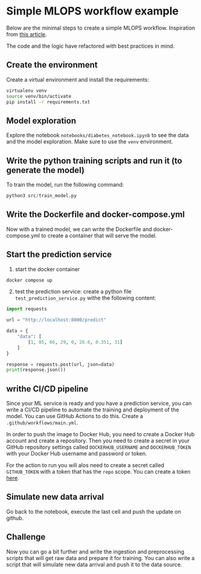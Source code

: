 # Simple MLOPS workflow example

Below are the minimal steps to create a simple MLOPS workflow. Inspiration from [this article](https://towardsdatascience.com/simple-model-retraining-automation-via-github-actions-b0f61d5c869c).

The code and the logic have refactored with best practices in mind.

## Create the environment

Create a virtual environment and install the requirements:
```sh
virtualenv venv
source venv/bin/activate
pip install -r requirements.txt
```

## Model exploration

Explore the notebook `notebooks/diabetes_notebook.ipynb` to see the data and the model exploration. Make sure to use the `venv` environment.

## Write the python training scripts and run it (to generate the model)

To train the model, run the following command:
```py
python3 src/train_model.py
```

## Write the Dockerfile and docker-compose.yml

Now with a trained model, we can write the Dockerfile and docker-compose.yml to create a container that will serve the model.

## Start the prediction service

1. start the docker container
```sh
docker compose up
```

2. test the prediction service: create a python file `test_prediction_service.py` withe the following content:
```python
import requests

url = "http://localhost:8000/predict"

data = {
    "data": [
        [1, 85, 66, 29, 0, 26.6, 0.351, 31]
    ]
}

response = requests.post(url, json=data)
print(response.json())
```

## writhe CI/CD pipeline
Since your ML service is ready and you have a prediction service, you can write a CI/CD pipeline to automate the training and deployment of the model. You can use GitHub Actions to do this. Create a `.github/workflows/main.yml`.

In order to push the image to Docker Hub, you need to create a Docker Hub account and create a repository. Then you need to create a secret in your GitHub repository settings called `DOCKERHUB_USERNAME` and `DOCKERHUB_TOKEN` with your Docker Hub username and password or token.

For the action to run you will alos need to create a secret called `GITHUB_TOKEN` with a token that has the `repo` scope. You can create a token [here](https://github.com/settings/tokens).

## Simulate new data arrival
Go back to the notebook, execute the last cell and push the update on github.

## Challenge
Now you can go a bit further and write the ingestion and preprocessing scripts that will get raw data and prepare it for training. You can also write a script that will simulate new data arrival and push it to the data source.